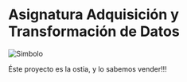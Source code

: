 
<html>
<head>
<title>ETL grográfica</title>
</head>
 
<h1>
 Asignatura Adquisición y Transformación de Datos
</h1>

 <img src="surfera.jpg" alt="Simbolo"> 

<body>


<p>Éste proyecto es la ostia, y lo sabemos vender!!!</p>

</body>
</html> 
